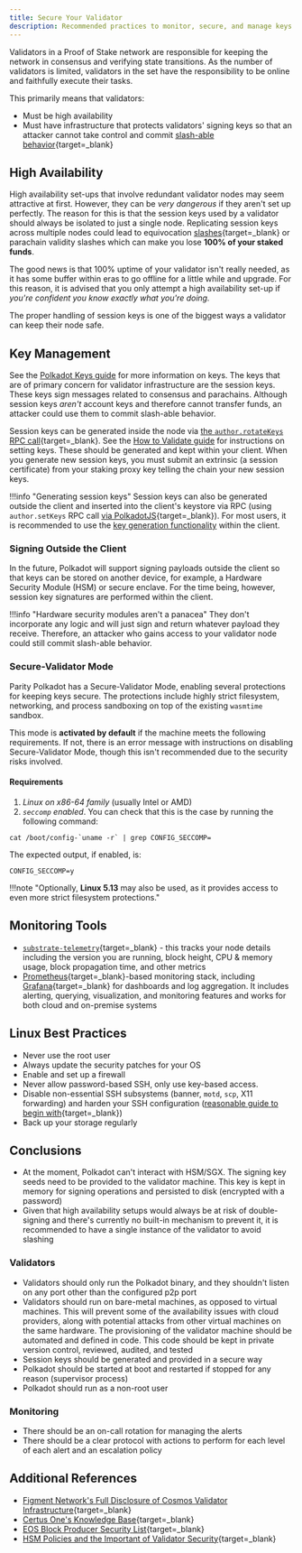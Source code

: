 ```yaml
---
title: Secure Your Validator
description: Recommended practices to monitor, secure, and manage keys for your relay chain validator, along with some caveats on validators and hardware security
---
```


Validators in a Proof of Stake network are responsible for keeping the network in consensus and verifying state transitions. As the number of validators is limited, validators in the set have the responsibility to be online and faithfully execute their tasks.

This primarily means that validators:

- Must be high availability
- Must have infrastructure that protects validators' signing keys so that an attacker cannot take control and commit [slash-able behavior](TODO:update-path){target=\_blank}

## High Availability

High availability set-ups that involve redundant validator nodes may seem attractive at first. However, they can be *very dangerous* if they aren't set up perfectly. The reason for this is that the session keys used by a validator should always be isolated to just a single node. Replicating session keys across multiple nodes could lead to equivocation [slashes](TODO:update-path){target=\_blank} or parachain validity slashes which can make you lose **100% of your staked funds**.

The good news is that 100% uptime of your validator isn't really needed, as it has some buffer within eras to go offline for a little while and upgrade. For this reason, it is advised that you only attempt a high availability set-up if *you're confident you know exactly what you're doing.*

The proper handling of session keys is one of the biggest ways a validator can keep their node safe.

## Key Management

See the [Polkadot Keys guide]() for more information on keys. The keys
that are of primary concern for validator infrastructure are the session keys. These keys sign messages related to consensus and parachains. Although session keys _aren't_ account keys and therefore cannot transfer funds, an attacker could use them to commit slash-able behavior.

Session keys can be generated inside the node via [the `author.rotateKeys` RPC call](https://polkadot.js.org/apps/#/rpc){target=\_blank}. See the [How to Validate guide]() for instructions on setting  keys. These should be generated and kept within your client. When you generate new session keys, you must submit an extrinsic (a session certificate) from your staking proxy key telling the chain your new session keys.

!!!info "Generating session keys"
    Session keys can also be generated outside the client and inserted into the client's keystore via RPC (using `author.setKeys` RPC call [via PolkadotJS](https://polkadot.js.org/apps/#/rpc){target=\_blank}). For most users, it is recommended to use the [key generation functionality](todo:link_to_main_validator_guide_w/_key_gen) within the client.

### Signing Outside the Client

In the future, Polkadot will support signing payloads outside the client so that keys can be stored on another device, for example, a Hardware Security Module (HSM) or secure enclave. For the time being,
however, session key signatures are performed within the client.

!!!info "Hardware security modules aren't a panacea"
    They don't incorporate any logic and will just sign and return whatever payload they receive. Therefore, an attacker who gains access to your validator node could still commit slash-able behavior.

### Secure-Validator Mode

Parity Polkadot has a Secure-Validator Mode, enabling several protections for keeping keys secure. The protections include highly strict filesystem, networking, and process sandboxing on top of the
existing `wasmtime` sandbox.

This mode is **activated by default** if the machine meets the following requirements. If not, there is an error message with instructions on disabling Secure-Validator Mode, though this isn't
recommended due to the security risks involved.

#### Requirements

1. *Linux on x86-64 family* (usually Intel or AMD)
2. *`seccomp` enabled*. You can check that this is the case by running the following command:
  ```
  cat /boot/config-`uname -r` | grep CONFIG_SECCOMP=
  ```
  The expected output, if enabled, is:
  ```
  CONFIG_SECCOMP=y
  ```

!!!note "Optionally, **Linux 5.13** may also be used, as it provides access to even more strict filesystem protections."

## Monitoring Tools

- [`substrate-telemetry`](https://github.com/paritytech/substrate-telemetry){target=\_blank} - this tracks your node details
  including the version you are running, block height, CPU & memory usage, block propagation time, and other metrics
- [Prometheus](https://prometheus.io/){target=\_blank}-based monitoring stack, including
  [Grafana](https://grafana.com){target=\_blank} for dashboards and log aggregation. It includes alerting, querying,
  visualization, and monitoring features and works for both cloud and on-premise systems

## Linux Best Practices

- Never use the root user
- Always update the security patches for your OS
- Enable and set up a firewall
- Never allow password-based SSH, only use key-based access.
- Disable non-essential SSH subsystems (banner, `motd`, `scp`, X11 forwarding) and harden your SSH configuration ([reasonable guide to begin with](https://stribika.github.io/2015/01/04/secure-secure-shell.html){target=\_blank})
- Back up your storage regularly

## Conclusions

- At the moment, Polkadot can't interact with HSM/SGX. The signing key seeds need to be provided to the validator machine. This key is kept in memory for signing operations and persisted to disk (encrypted with a password)
- Given that high availability setups would always be at risk of double-signing and there's currently no built-in mechanism to prevent it, it is recommended to have a single instance of the validator to avoid slashing

### Validators

- Validators should only run the Polkadot binary, and they shouldn't listen on any port other than the configured p2p port
- Validators should run on bare-metal machines, as opposed to virtual machines. This will prevent some of the availability issues with cloud providers, along with potential attacks from other virtual machines on the same hardware. The provisioning of the validator machine should be automated and defined in code. This code should be kept in private version control, reviewed, audited, and tested
- Session keys should be generated and provided in a secure way
- Polkadot should be started at boot and restarted if stopped for any reason (supervisor process)
- Polkadot should run as a non-root user

### Monitoring

- There should be an on-call rotation for managing the alerts
- There should be a clear protocol with actions to perform for each level of each alert and an escalation policy

## Additional References

- [Figment Network's Full Disclosure of Cosmos Validator Infrastructure](https://medium.com/figment-networks/full-disclosure-figments-cosmos-validator-infrastructure-3bc707283967){target=\_blank}
- [Certus One's Knowledge Base](https://kb.certus.one/){target=\_blank}
- [EOS Block Producer Security List](https://github.com/slowmist/eos-bp-nodes-security-checklist){target=\_blank}
- [HSM Policies and the Important of Validator Security](https://medium.com/loom-network/hsm-policies-and-the-importance-of-validator-security-ec8a4cc1b6f){target=\_blank}


